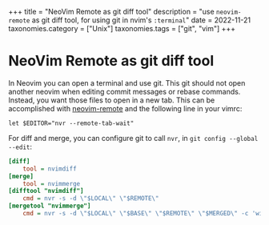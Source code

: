 +++
title               = "NeoVim Remote as git diff tool"
description         = "use `neovim-remote` as git diff tool, for using git in nvim's `:terminal`"
date                = 2022-11-21
taxonomies.category = ["Unix"]
taxonomies.tags     = ["git", "vim"]
+++

# NeoVim Remote as git diff tool

In Neovim you can open a terminal and use git.
This git should not open another neovim when editing commit messages or rebase commands.
Instead, you want those files to open in a new tab. This can be accomplished with
[neovim-remote](https://pypi.org/project/neovim-remote/) and the following line in your vimrc:

```vim
let $EDITOR="nvr --remote-tab-wait"
```

For diff and merge, you can configure git to call `nvr`, in `git config --global --edit`:

```ini
[diff]
	tool = nvimdiff
[merge]
	tool = nvimmerge
[difftool "nvimdiff"]
	cmd = nvr -s -d \"$LOCAL\" \"$REMOTE\"
[mergetool "nvimmerge"]
	cmd = nvr -s -d \"$LOCAL\" \"$BASE\" \"$REMOTE\" \"$MERGED\" -c 'wincmd J | wincmd ='
```
